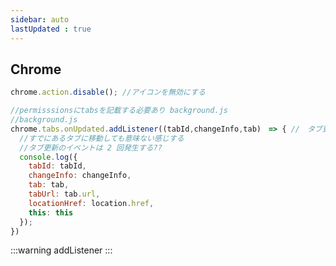 ```yaml
---
sidebar: auto
lastUpdated : true
---
```


## Chrome


```js
chrome.action.disable(); //アイコンを無効にする

```

```js
//permisssionsにtabsを記載する必要あり background.js
//background.js
chrome.tabs.onUpdated.addListener((tabId,changeInfo,tab)　=> { //　タブ更新のイベントリスナー
  //すでにあるタブに移動しても意味ない感じする
  //タブ更新のイベントは 2 回発生する??
  console.log({
    tabId: tabId,
    changeInfo: changeInfo,
    tab: tab,
    tabUrl: tab.url,
    locationHref: location.href,
    this: this
  });
})
```

:::warning
addListener
:::


```js

```
```js

```

```js

```

```js

```
```js

```

```js

```

```js

```
